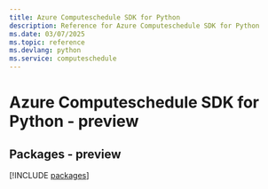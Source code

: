 ```yaml
---
title: Azure Computeschedule SDK for Python
description: Reference for Azure Computeschedule SDK for Python
ms.date: 03/07/2025
ms.topic: reference
ms.devlang: python
ms.service: computeschedule
---
```

# Azure Computeschedule SDK for Python - preview
## Packages - preview
[!INCLUDE [packages](computeschedule-index.md)]